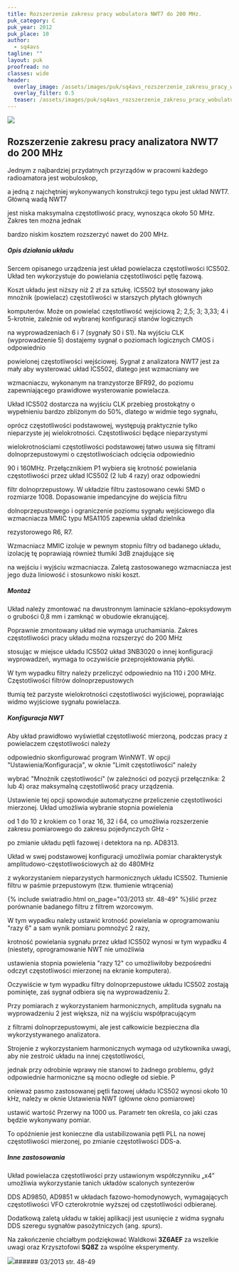 ```yaml
---
title: Rozszerzenie zakresu pracy wobulatora NWT7 do 200 MHz.
puk_category: C
puk_year: 2012
puk_place: 10
author: 
  - sq4avs
tagline: ""
layout: puk
proofread: no
classes: wide
header:
  overlay_image: /assets/images/puk/sq4avs_rozszerzenie_zakresu_pracy_wobulatora_nwt7_do_200_mhz.jpg
  overlay_filter: 0.5
  teaser: /assets/images/puk/sq4avs_rozszerzenie_zakresu_pracy_wobulatora_nwt7_do_200_mhz.jpg
---
```






 



![](assets/data/img/projects/2012-10-0.jpg) 



Rozszerzenie zakresu pracy analizatora NWT7 do 200 MHz
------------------------------------------------------





 Jednym z najbardziej przydatnych przyrządów w pracowni każdego radioamatora jest wobuloskop,

 a jedną z najchętniej wykonywanych konstrukcji tego typu jest układ NWT7. Główną wadą NWT7

 jest niska maksymalna częstotliwość pracy, wynosząca około 50 MHz. Zakres ten można jednak

 bardzo niskim kosztem rozszerzyć nawet do 200 MHz.




##### Opis działania układu




Sercem opisanego urządzenia jest układ powielacza częstotliwości ICS502. Układ ten wykorzystuje do powielania częstotliwości pętlę fazową.

 Koszt układu jest niższy niż 2 zł za sztukę. ICS502 był stosowany jako mnożnik (powielacz) częstotliwości w starszych płytach głównych

 komputerów. Może on powielać częstotliwość wejściową 2; 2,5; 3; 3,33; 4 i 5-krotnie, zależnie od wybranej konfiguracji stanów logicznych

 na wyprowadzeniach 6 i 7 (sygnały S0 i S1). Na wyjściu CLK (wyprowadzenie 5) dostajemy sygnał o poziomach logicznych CMOS i odpowiednio

 powielonej częstotliwości wejściowej. Sygnał z analizatora NWT7 jest za mały aby wysterować układ ICS502, dlatego jest wzmacniany we

 wzmacniaczu, wykonanym na tranzystorze BFR92, do poziomu zapewniającego prawidłowe wysterowanie powielacza.






 Układ ICS502 dostarcza na wyjściu CLK przebieg prostokątny o wypełnieniu bardzo zbliżonym do 50%, dlatego w widmie tego sygnału,

 oprócz częstotliwości podstawowej, występują praktycznie tylko nieparzyste jej wielokrotności. Częstotliwości będące nieparzystymi

 wielokrotnościami częstotliwości podstawowej łatwo usuwa się filtrami dolnoprzepustowymi o częstotliwościach odcięcia odpowiednio

 90 i 160MHz. Przełącznikiem P1 wybiera się krotność powielania częstotliwości przez układ ICS502 (2 lub 4 razy) oraz odpowiedni

 filtr dolnoprzepustowy. W układzie filtru zastosowano cewki SMD o rozmiarze 1008. Dopasowanie impedancyjne do wejścia filtru

 dolnoprzepustowego i ograniczenie poziomu sygnału wejściowego dla wzmacniacza MMIC typu MSA1105 zapewnia układ dzielnika

 rezystorowego R6, R7.

 




 Wzmacniacz MMIC izoluje w pewnym stopniu filtry od badanego układu, izolację tę poprawiają również tłumiki 3dB znajdujące się

 na wejściu i wyjściu wzmacniacza. Zaletą zastosowanego wzmacniacza jest jego duża liniowość i stosunkowo niski koszt.




##### Montaż




 Układ należy zmontować na dwustronnym laminacie szklano-epoksydowym o grubości 0,8 mm i zamknąć w obudowie ekranującej.

 Poprawnie zmontowany układ nie wymaga uruchamiania. Zakres częstotliwości pracy układu można rozszerzyć do 200 MHz

 stosując w miejsce układu ICS502 układ 3NB3020 o innej konfiguracji wyprowadzeń, wymaga to oczywiście przeprojektowania płytki.

 W tym wypadku filtry należy przeliczyć odpowiednio na 110 i 200 MHz. Częstotliwości filtrów dolnoprzepustowych

 tłumią też parzyste wielokrotności częstotliwości wyjściowej, poprawiając widmo wyjściowe sygnału powielacza.

 


##### Konfiguracja NWT




 Aby układ prawidłowo wyświetlał częstotliwość mierzoną, podczas pracy z powielaczem częstotliwości należy

 odpowiednio skonfigurować program WinNWT. W opcji "Ustawienia/Konfiguracja", w oknie "Limit częstotliwości" należy

 wybrać "Mnożnik częstotliwości" (w zależności od pozycji przełącznika: 2 lub 4) oraz maksymalną częstotliwość pracy urządzenia.

 Ustawienie tej opcji spowoduje automatyczne przeliczenie częstotliwości mierzonej. Układ umożliwia wybranie stopnia powielenia

 od 1 do 10 z krokiem co 1 oraz 16, 32 i 64, co umożliwia rozszerzenie zakresu pomiarowego do zakresu pojedynczych GHz -

 po zmianie układu pętli fazowej i detektora na np. AD8313.






 Układ w swej podstawowej konfiguracji umożliwia pomiar charakterystyk amplitudowo-częstotliwościowych aż do 480MHz

 z wykorzystaniem nieparzystych harmonicznych układu ICS502. Tłumienie filtru w paśmie przepustowym (tzw. tłumienie wtrącenia)

{% include swiatradio.html on_page="03/2013 str. 48-49" %}ślić przez porównanie badanego filtru z filtrem wzorcowym.

 W tym wypadku należy ustawić krotność powielania w oprogramowaniu "razy 6" a sam wynik pomiaru pomnożyć 2 razy,

 krotność powielania sygnału przez układ ICS502 wynosi w tym wypadku 4 (niestety, oprogramowanie NWT nie umożliwia

 ustawienia stopnia powielenia "razy 12" co umożliwiłoby bezpośredni odczyt częstotliwości mierzonej na ekranie komputera).

 Oczywiście w tym wypadku filtry dolnoprzepustowe układu ICS502 zostają pominięte, zaś sygnał odbiera się na wyprowadzeniu 2.

 




 Przy pomiarach z wykorzystaniem harmonicznych, amplituda sygnału na wyprowadzeniu 2 jest większa, niż na wyjściu współpracującym

 z filtrami dolnoprzepustowymi, ale jest całkowicie bezpieczna dla wykorzystywanego analizatora.

 Strojenie z wykorzystaniem harmonicznych wymaga od użytkownika uwagi, aby nie zestroić układu na innej częstotliwości,

 jednak przy odrobinie wprawy nie stanowi to żadnego problemu, gdyż odpowiednie harmoniczne są mocno odległe od siebie. P

 onieważ pasmo zastosowanej pętli fazowej układu ICS502 wynosi około 10 kHz, należy w oknie Ustawienia NWT (główne okno pomiarowe)

 ustawić wartość Przerwy na 1000 us. Parametr ten określa, co jaki czas będzie wykonywany pomiar.

 To opóźnienie jest konieczne dla ustabilizowania pętli PLL na nowej częstotliwości mierzonej, po zmianie częstotliwości DDS-a.

 


##### Inne zastosowania




Układ powielacza częstotliwości przy ustawionym współczynniku „x4” umożliwia wykorzystanie tanich układów scalonych syntezerów

DDS AD9850, AD9851 w układach fazowo-homodynowych, wymagających częstotliwości VFO czterokrotnie wyższej od częstotliwości odbieranej.

Dodatkową zaletą układu w takiej aplikacji jest usunięcie z widma sygnału DDS szeregu sygnałów pasożytniczych (ang. *spurs*).






 Na zakończenie chciałbym podziękować Waldkowi **3Z6AEF** za wszelkie uwagi oraz Krzysztofowi **SQ8Z** za wspólne eksperymenty.







![](assets/img/logo/sr_logo_s.jpg)###### 03/2013 str. 48-49

 





 


